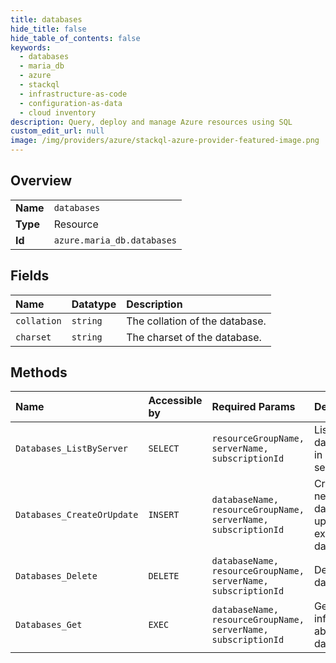 ```yaml
---
title: databases
hide_title: false
hide_table_of_contents: false
keywords:
  - databases
  - maria_db
  - azure    
  - stackql
  - infrastructure-as-code
  - configuration-as-data
  - cloud inventory
description: Query, deploy and manage Azure resources using SQL
custom_edit_url: null
image: /img/providers/azure/stackql-azure-provider-featured-image.png
---
```

  
    

## Overview
<table><tbody>
<tr><td><b>Name</b></td><td><code>databases</code></td></tr>
<tr><td><b>Type</b></td><td>Resource</td></tr>
<tr><td><b>Id</b></td><td><code>azure.maria_db.databases</code></td></tr>
</tbody></table>

## Fields
| Name | Datatype | Description |
|:-----|:---------|:------------|
| `collation` | `string` | The collation of the database. |
| `charset` | `string` | The charset of the database. |
## Methods
| Name | Accessible by | Required Params | Description |
|:-----|:--------------|:----------------|:------------|
| `Databases_ListByServer` | `SELECT` | `resourceGroupName, serverName, subscriptionId` | List all the databases in a given server. |
| `Databases_CreateOrUpdate` | `INSERT` | `databaseName, resourceGroupName, serverName, subscriptionId` | Creates a new database or updates an existing database. |
| `Databases_Delete` | `DELETE` | `databaseName, resourceGroupName, serverName, subscriptionId` | Deletes a database. |
| `Databases_Get` | `EXEC` | `databaseName, resourceGroupName, serverName, subscriptionId` | Gets information about a database. |

